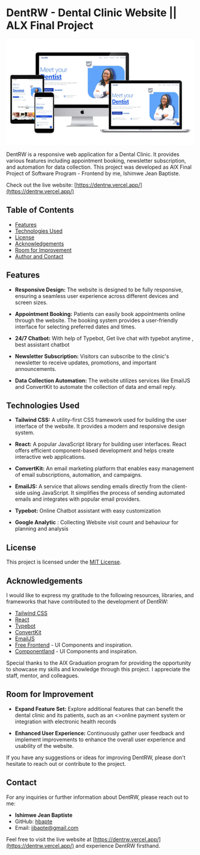 # DentRW - Dental Clinic Website || ALX Final Project

![Screenshot](/client/src/components/Images/screenshot.jpg)

DentRW is a responsive web application for a Dental Clinic. It provides various features including appointment booking, newsletter subscription, and automation for data collection. This project was developed as AlX Final Project of Software Program - Frontend by me, Ishimwe Jean Baptiste.

Check out the live website: [https://dentrw.vercel.app/](https://dentrw.vercel.app/)



## Table of Contents

- [Features](#features)
- [Technologies Used](#technologies-used)
- [License](#license)
- [Acknowledgements](#acknowledgements)
- [Room for Improvement](#room-for-improvement)
- [Author and Contact](#contact)


## Features

- **Responsive Design:** The website is designed to be fully responsive, ensuring a seamless user experience across different devices and screen sizes.

- **Appointment Booking:** Patients can easily book appointments online through the website. The booking system provides a user-friendly interface for selecting preferred dates and times.

- **24/7 Chatbot:** With help of Typebot, Get live chat with typebot anytime , best assistant chatbot

- **Newsletter Subscription:** Visitors can subscribe to the clinic's newsletter to receive updates, promotions, and important announcements.

- **Data Collection Automation:** The website utilizes services like EmailJS and ConvertKit to automate the collection of data and email reply.

## Technologies Used

- **Tailwind CSS:** A utility-first CSS framework used for building the user interface of the website. It provides a modern and responsive design system.

- **React:** A popular JavaScript library for building user interfaces. React offers efficient component-based development and helps create interactive web applications.

- **ConvertKit:** An email marketing platform that enables easy management of email subscriptions, automation, and campaigns.

- **EmailJS:** A service that allows sending emails directly from the client-side using JavaScript. It simplifies the process of sending automated emails and integrates with popular email providers.

- **Typebot:** Online Chatbot assistant with easy customization

- **Google Analytic** : Collecting Website visit count and behaviour for planning and analysis



## License

This project is licensed under the [MIT License](https://opensource.org/licenses/MIT).

## Acknowledgements

I would like to express my gratitude to the following resources, libraries, and frameworks that have contributed to the development of DentRW:

- [Tailwind CSS](https://tailwindcss.com)
- [React](https://reactjs.org)
- [Typebot](https://www.typebot.io/)
- [ConvertKit](https://convertkit.com)
- [EmailJS](https://www.emailjs.com)
- [Free Frontend](https://freefrontend.com/) - UI Components and inspiration.
- [Componentland](https://component.land) - UI Components and inspiration.

Special thanks to the AlX Graduation program for providing the opportunity to showcase my skills and knowledge through this project. I appreciate the staff, mentor, and colleagues.



## Room for Improvement

- **Expand Feature Set:** Explore additional features that can benefit the dental clinic and its patients, such as an <>online payment system or integration with electronic health records

- **Enhanced User Experience:** Continuously gather user feedback and implement improvements to enhance the overall user experience and usability of the website.


If you have any suggestions or ideas for improving DentRW, please don't hesitate to reach out or contribute to the project.

## Contact

For any inquiries or further information about DentRW, please reach out to me:

- **Ishimwe Jean Baptiste**
- GitHub: [hbapte](https://github.com/hbapte)
- Email: [ijbapte@gmail.com](mailto:ijbapte@gmail.com)

Feel free to visit the live website at [https://dentrw.vercel.app/](https://dentrw.vercel.app/) and experience DentRW firsthand.
